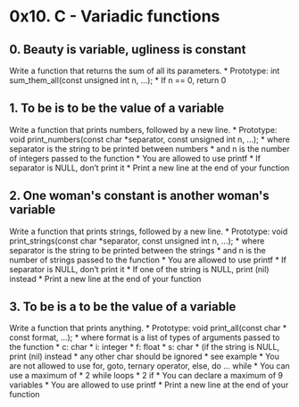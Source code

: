 # 0x10. C - Variadic functions
## 0. Beauty is variable, ugliness is constant
Write a function that returns the sum of all its parameters.
	* Prototype: int sum_them_all(const unsigned int n, ...);
	* If n == 0, return 0
## 1. To be is to be the value of a variable
Write a function that prints numbers, followed by a new line.
	* Prototype: void print_numbers(const char *separator, const unsigned int n, ...);
	* where separator is the string to be printed between numbers
	* and n is the number of integers passed to the function
	* You are allowed to use printf
	* If separator is NULL, don’t print it
	* Print a new line at the end of your function
## 2. One woman's constant is another woman's variable
Write a function that prints strings, followed by a new line.
	* Prototype: void print_strings(const char *separator, const unsigned int n, ...);
	* where separator is the string to be printed between the strings
	* and n is the number of strings passed to the function
	* You are allowed to use printf
	* If separator is NULL, don’t print it
	* If one of the string is NULL, print (nil) instead
	* Print a new line at the end of your function
## 3. To be is a to be the value of a variable
Write a function that prints anything.
	* Prototype: void print_all(const char * const format, ...);
	* where format is a list of types of arguments passed to the function
		* c: char
		* i: integer
		* f: float
		* s: char * (if the string is NULL, print (nil) instead
		* any other char should be ignored
		* see example
	* You are not allowed to use for, goto, ternary operator, else, do ... while
	* You can use a maximum of
		* 2 while loops
		* 2 if
	* You can declare a maximum of 9 variables
	* You are allowed to use printf
	* Print a new line at the end of your function
